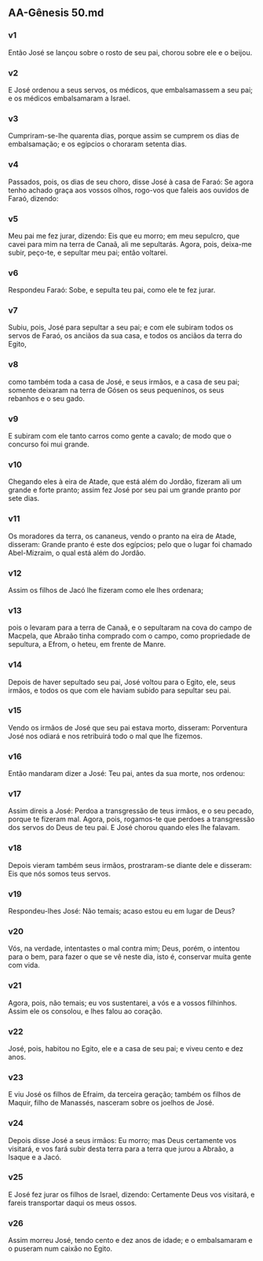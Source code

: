 ## AA-Gênesis 50.md
### v1
 Então José se lançou sobre o rosto de seu pai, chorou sobre ele e o beijou.
### v2
 E José ordenou a seus servos, os médicos, que embalsamassem a seu pai; e os médicos embalsamaram a Israel.
### v3
 Cumpriram-se-lhe quarenta dias, porque assim se cumprem os dias de embalsamação; e os egípcios o choraram setenta dias.
### v4
 Passados, pois, os dias de seu choro, disse José à casa de Faraó: Se agora tenho achado graça aos vossos olhos, rogo-vos que faleis aos ouvidos de Faraó, dizendo:
### v5
 Meu pai me fez jurar, dizendo: Eis que eu morro; em meu sepulcro, que cavei para mim na terra de Canaã, ali me sepultarás. Agora, pois, deixa-me subir, peço-te, e sepultar meu pai; então voltarei.
### v6
 Respondeu Faraó: Sobe, e sepulta teu pai, como ele te fez jurar.
### v7
 Subiu, pois, José para sepultar a seu pai; e com ele subiram todos os servos de Faraó, os anciãos da sua casa, e todos os anciãos da terra do Egito,
### v8
 como também toda a casa de José, e seus irmãos, e a casa de seu pai; somente deixaram na terra de Gósen os seus pequeninos, os seus rebanhos e o seu gado.
### v9
 E subiram com ele tanto carros como gente a cavalo; de modo que o concurso foi mui grande.
### v10
 Chegando eles à eira de Atade, que está além do Jordão, fizeram ali um grande e forte pranto; assim fez José por seu pai um grande pranto por sete dias.
### v11
 Os moradores da terra, os cananeus, vendo o pranto na eira de Atade, disseram: Grande pranto é este dos egípcios; pelo que o lugar foi chamado Abel-Mizraim, o qual está além do Jordão.
### v12
 Assim os filhos de Jacó lhe fizeram como ele lhes ordenara;
### v13
 pois o levaram para a terra de Canaã, e o sepultaram na cova do campo de Macpela, que Abraão tinha comprado com o campo, como propriedade de sepultura, a Efrom, o heteu, em frente de Manre.
### v14
 Depois de haver sepultado seu pai, José voltou para o Egito, ele, seus irmãos, e todos os que com ele haviam subido para sepultar seu pai.
### v15
 Vendo os irmãos de José que seu pai estava morto, disseram: Porventura José nos odiará e nos retribuirá todo o mal que lhe fizemos.
### v16
 Então mandaram dizer a José: Teu pai, antes da sua morte, nos ordenou:
### v17
 Assim direis a José: Perdoa a transgressão de teus irmãos, e o seu pecado, porque te fizeram mal. Agora, pois, rogamos-te que perdoes a transgressão dos servos do Deus de teu pai. E José chorou quando eles lhe falavam.
### v18
 Depois vieram também seus irmãos, prostraram-se diante dele e disseram: Eis que nós somos teus servos.
### v19
 Respondeu-lhes José: Não temais; acaso estou eu em lugar de Deus?
### v20
 Vós, na verdade, intentastes o mal contra mim; Deus, porém, o intentou para o bem, para fazer o que se vê neste dia, isto é, conservar muita gente com vida.
### v21
 Agora, pois, não temais; eu vos sustentarei, a vós e a vossos filhinhos. Assim ele os consolou, e lhes falou ao coração.
### v22
 José, pois, habitou no Egito, ele e a casa de seu pai; e viveu cento e dez anos.
### v23
 E viu José os filhos de Efraim, da terceira geração; também os filhos de Maquir, filho de Manassés, nasceram sobre os joelhos de José.
### v24
 Depois disse José a seus irmãos: Eu morro; mas Deus certamente vos visitará, e vos fará subir desta terra para a terra que jurou a Abraão, a Isaque e a Jacó.
### v25
 E José fez jurar os filhos de Israel, dizendo: Certamente Deus vos visitará, e fareis transportar daqui os meus ossos.
### v26
 Assim morreu José, tendo cento e dez anos de idade; e o embalsamaram e o puseram num caixão no Egito.
